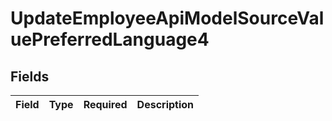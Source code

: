 # UpdateEmployeeApiModelSourceValuePreferredLanguage4


## Fields

| Field       | Type        | Required    | Description |
| ----------- | ----------- | ----------- | ----------- |